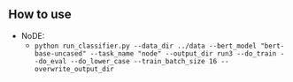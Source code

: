 ## How to use 

- NoDE:
	- `python run_classifier.py --data_dir ../data --bert_model "bert-base-uncased" --task_name "node" --output_dir run3 --do_train --do_eval --do_lower_case --train_batch_size 16 --overwrite_output_dir`
 

